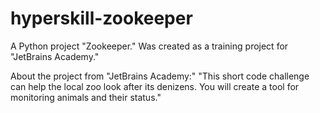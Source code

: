 # hyperskill-zookeeper
A Python project "Zookeeper." Was created as a training project for "JetBrains Academy."

About the project from "JetBrains Academy:"
"This short code challenge can help the local zoo look after its denizens. You will create a tool for monitoring animals and their status."
